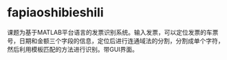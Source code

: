 # fapiaoshibieshili
课题为基于MATLAB平台语言的发票识别系统。输入发票，可以定位发票的车票号，日期和金额三个字段的信息，定位后进行连通域法的分割，分割成单个字符，然后利用模板匹配的方法进行识别。带GUI界面。
